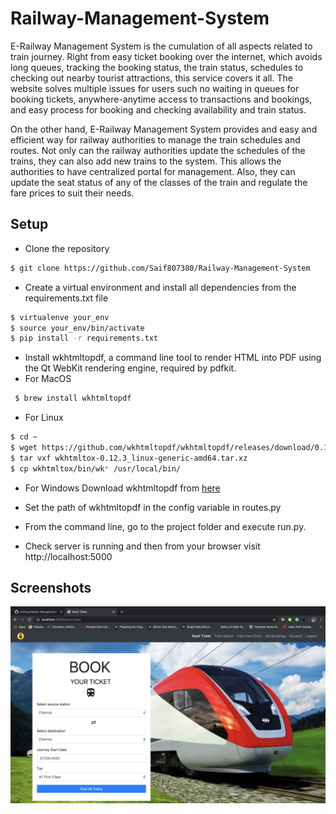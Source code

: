 # Railway-Management-System
E-Railway Management System is the cumulation of all aspects related to train journey. Right from easy ticket booking over the internet, which avoids long queues, tracking the booking status, the train status, schedules to checking out nearby tourist attractions, this service covers it all. The website solves multiple issues for users such no waiting in queues for booking tickets, anywhere-anytime access to transactions and bookings, and easy process for booking and checking availability and train status.

On the other hand, E-Railway Management System provides and easy and efficient way for railway authorities to manage the train schedules and routes. Not only can the railway authorities update the schedules of the trains, they can also add new trains to the system. This allows the authorities to have centralized portal for management. Also, they can update the seat status of any of the classes of the train and regulate the fare prices to suit their needs.


## Setup

* Clone the repository
```bash
$ git clone https://github.com/Saif807380/Railway-Management-System
```
* Create a virtual environment and install all dependencies from the requirements.txt file
```bash
$ virtualenve your_env
$ source your_env/bin/activate
$ pip install -r requirements.txt
```
* Install wkhtmltopdf, a command line tool to render HTML into PDF using the Qt WebKit rendering engine, required by pdfkit.
 * For MacOS
 ```bash
  $ brew install wkhtmltopdf
 ```
 * For Linux
 ```bash
 $ cd ~
 $ wget https://github.com/wkhtmltopdf/wkhtmltopdf/releases/download/0.12.3/wkhtmltox-0.12.3_linux-generic-amd64.tar.xz
 $ tar vxf wkhtmltox-0.12.3_linux-generic-amd64.tar.xz 
 $ cp wkhtmltox/bin/wk* /usr/local/bin/
 ```
 * For Windows
 Download wkhtmltopdf from [here](https://wkhtmltopdf.org/downloads.html)

* Set the path of wkhtmltopdf in the config variable in routes.py

*	From the command line, go to the project folder and execute run.py.

*	Check server is running and then from your browser visit http://localhost:5000 

## Screenshots
![Book Tickets](https://github.com/Saif807380/Railway-Management-System/blob/master/Images/Screenshot%202020-04-27%20at%2017.59.41.png)

